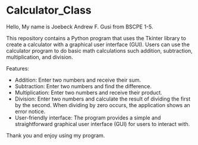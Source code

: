 # Calculator_Class

Hello, My name is Joebeck Andrew F. Gusi from BSCPE 1-5.

This repository contains a Python program that uses the Tkinter library to create a calculator with a graphical user interface (GUI). 
Users can use the calculator program to do basic math calculations such addition, subtraction, multiplication, and division.

Features:

- Addition: Enter two numbers and receive their sum.
- Subtraction: Enter two numbers and find the difference.
- Multiplication: Enter two numbers and receive their product.
- Division: Enter two numbers and calculate the result of dividing the first by the second. 
When dividing by zero occurs, the application shows an error notice.
- User-friendly interface: The program provides a simple and straightforward graphical user interface (GUI) for users to interact with.

Thank you and enjoy using my program.